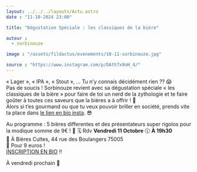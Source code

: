 ```yaml
---
layout: ../../../layouts/Actu.astro
date : "11-10-2024 23:00"

title: "Dégustation Spéciale : les classiques de la bière"

auteur :
  - sorbinouze

image : "/assets/fildactus/evenements/10-11-sorbinouze.jpg"

source : "https://www.instagram.com/p/DAth7x9oH_4/"
---
```


« Lager », « IPA », « Stout », … Tu n’y connais décidément rien ?? 😱  
Pas de soucis ! Sorbinouze revient avec sa dégustation spéciale « les classiques de la bière » pour faire de toi un nerd de la zythologie et te faire goûter à toutes ces saveurs que la bières a à offrir ! 🍻  
Alors si t’es gourmand ou que tu veux pouvoir briller en société, prends vite ta place dans [le lien en bio insta](https://www.helloasso.com/associations/sorbinouze/evenements/billetterie-degustation-sorbinouze-octobre-2024). 😎

Au programme : 5 bières differentes et des présentateurs super rigolos pour la modique somme de 9€ ! 🍻
🗓️ Rdv __Vendredi 11 Octobre__
🕦 __À 19h30__  
📍 À Bières Cultes, 44 rue des Boulangers 75005  
💸 Pour 9 euros !  
[INSCRIPTION EN BIO](https://www.helloasso.com/associations/sorbinouze/evenements/billetterie-degustation-sorbinouze-octobre-2024) !!

À vendredi prochain 💚